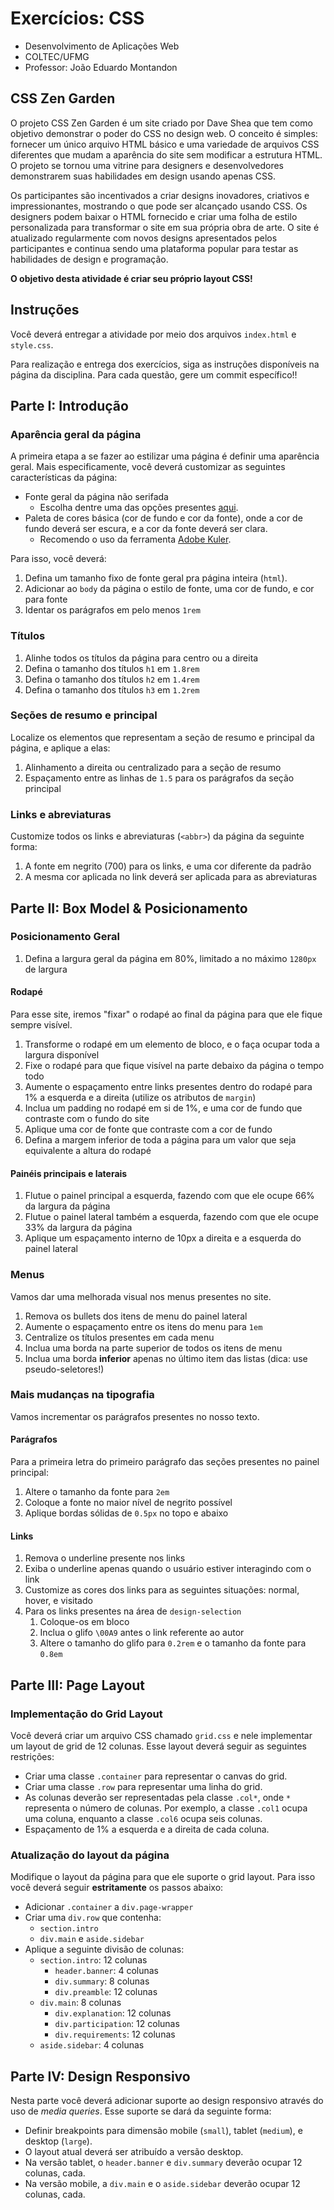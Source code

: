 # Exercícios: CSS

* Desenvolvimento de Aplicações Web
* COLTEC/UFMG
* Professor: João Eduardo Montandon


## CSS Zen Garden

O projeto CSS Zen Garden é um site criado por Dave Shea que tem como objetivo demonstrar o poder do CSS no design web.
O conceito é simples: fornecer um único arquivo HTML básico e uma variedade de arquivos CSS diferentes que mudam a aparência do site sem modificar a estrutura HTML.
O projeto se tornou uma vitrine para designers e desenvolvedores demonstrarem suas habilidades em design usando apenas CSS.

Os participantes são incentivados a criar designs inovadores, criativos e impressionantes, mostrando o que pode ser alcançado usando CSS.
Os designers podem baixar o HTML fornecido e criar uma folha de estilo personalizada para transformar o site em sua própria obra de arte.
O site é atualizado regularmente com novos designs apresentados pelos participantes e continua sendo uma plataforma popular para testar as habilidades de design e programação.

**O objetivo desta atividade é criar seu próprio layout CSS!**

## Instruções

Você deverá entregar a atividade por meio dos arquivos `index.html` e `style.css`.

Para realização e entrega dos exercícios, siga as instruções disponíveis na página da disciplina.
Para cada questão, gere um commit específico!!

## Parte I: Introdução

### Aparência geral da página

A primeira etapa a se fazer ao estilizar uma página é definir uma aparência geral.
Mais especificamente, você deverá customizar as seguintes características da página:

* Fonte geral da página não serifada
  * Escolha dentre uma das opções presentes [aqui](https://www.w3schools.com/cssref/css_websafe_fonts.asp).
* Paleta de cores básica (cor de fundo e cor da fonte), onde a cor de fundo deverá ser escura, e a cor da fonte deverá ser clara.
  * Recomendo o uso da ferramenta [Adobe Kuler](https://color.adobe.com).

Para isso, você deverá:

1. Defina um tamanho fixo de fonte geral pra página inteira (`html`).
2. Adicionar ao `body` da página o estilo de fonte, uma cor de fundo, e cor para fonte
3. Identar os parágrafos em pelo menos `1rem`

### Títulos

1. Alinhe todos os títulos da página para centro ou a direita
2. Defina o tamanho dos títulos `h1` em `1.8rem`
3. Defina o tamanho dos títulos `h2` em `1.4rem`
4. Defina o tamanho dos títulos `h3` em `1.2rem`


### Seções de resumo e principal

Localize os elementos que representam a seção de resumo e principal da página, e aplique a elas:

1. Alinhamento a direita ou centralizado para a seção de resumo
2. Espaçamento entre as linhas de `1.5` para os parágrafos da seção principal

### Links e abreviaturas

Customize todos os links e abreviaturas (`<abbr>`) da página da seguinte forma:

1. A fonte em negrito (700) para os links, e uma cor diferente da padrão
2. A mesma cor aplicada no link deverá ser aplicada para as abreviaturas


## Parte II: Box Model & Posicionamento


### Posicionamento Geral

1. Defina a largura geral da página em 80%, limitado a no máximo `1280px` de largura

#### Rodapé

Para esse site, iremos "fixar" o rodapé ao final da página para que ele fique sempre visível.

1. Transforme o rodapé em um elemento de bloco, e o faça ocupar toda a largura disponível
2. Fixe o rodapé para que fique visível na parte debaixo da página o tempo todo
3. Aumente o espaçamento entre links presentes dentro do rodapé para 1% a esquerda e a direita (utilize os atributos de `margin`)
4. Inclua um padding no rodapé em si de 1%, e uma cor de fundo que contraste com o fundo do site
5. Aplique uma cor de fonte que contraste com a cor de fundo
6. Defina a margem inferior de toda a página para um valor que seja equivalente a altura do rodapé


#### Painéis principais e laterais

1. Flutue o painel principal a esquerda, fazendo com que ele ocupe 66% da largura da página
2. Flutue o painel lateral também a esquerda, fazendo com que ele ocupe 33% da largura da página
3. Aplique um espaçamento interno de 10px a direita e a esquerda do painel lateral

### Menus

Vamos dar uma melhorada visual nos menus presentes no site.

1. Remova os bullets dos itens de menu do painel lateral
2. Aumente o espaçamento entre os itens do menu para `1em`
3. Centralize os títulos presentes em cada menu
4. Inclua uma borda na parte superior de todos os itens de menu
5. Inclua uma borda **inferior** apenas no último item das listas (dica: use pseudo-seletores!)

### Mais mudanças na tipografia

Vamos incrementar os parágrafos presentes no nosso texto.

#### Parágrafos

Para a primeira letra do primeiro parágrafo das seções presentes no painel principal:

1. Altere o tamanho da fonte para `2em`
2. Coloque a fonte no maior nível de negrito possível
3. Aplique bordas sólidas de `0.5px` no topo e abaixo

#### Links

1. Remova o underline presente nos links
2. Exiba o underline apenas quando o usuário estiver interagindo com o link
3. Customize as cores dos links para as seguintes situações: normal, hover, e visitado
4. Para os links presentes na área de `design-selection`
   1. Coloque-os em bloco
   2. Inclua o glifo `\00A9` antes o link referente ao autor
   3. Altere o tamanho do glifo para `0.2rem` e o tamanho da fonte para `0.8em`

## Parte III: Page Layout


### Implementação do Grid Layout

Você deverá criar um arquivo CSS chamado `grid.css` e nele implementar um layout de grid de 12 colunas.
Esse layout deverá seguir as seguintes restrições:

* Criar uma classe `.container` para representar o canvas do grid.
* Criar uma classe `.row` para representar uma linha do grid.
* As colunas deverão ser representadas pela classe `.col*`, onde `*` representa o número de colunas. Por exemplo, a classe `.col1` ocupa uma coluna, enquanto a classe `.col6` ocupa seis colunas.
* Espaçamento de 1% a esquerda e a direita de cada coluna.


### Atualização do layout da página

Modifique o layout da página para que ele suporte o grid layout. Para isso você deverá seguir **estritamente** os passos abaixo:

* Adicionar `.container` a `div.page-wrapper`
* Criar uma `div.row` que contenha:
  * `section.intro`
  * `div.main` e `aside.sidebar`
* Aplique a seguinte divisão de colunas:
  * `section.intro`: 12 colunas
    * `header.banner`: 4 colunas
    * `div.summary`: 8 colunas
    * `div.preamble`: 12 colunas
  * `div.main`: 8 colunas
    * `div.explanation`: 12 colunas
    * `div.participation`: 12 colunas
    * `div.requirements`: 12 colunas
  * `aside.sidebar`: 4 colunas

## Parte IV: Design Responsivo

Nesta parte você deverá adicionar suporte ao design responsivo através do uso de *media queries*.
Esse suporte se dará da seguinte forma:

* Definir breakpoints para dimensão mobile (`small`), tablet (`medium`), e desktop (`large`).
* O layout atual deverá ser atribuído a versão desktop.
* Na versão tablet, o `header.banner` e `div.summary` deverão ocupar 12 colunas, cada.
* Na versão mobile, a  `div.main` e o `aside.sidebar` deverão ocupar 12 colunas, cada.